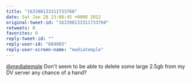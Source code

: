 ```yaml
---
title: "163398133311733760"
date: Sat Jan 28 23:08:45 +0000 2012
original-tweet-id: "163398133311733760"
retweets: 0
favorites: 0
reply-tweet-id: ""
reply-user-id: "684983"
reply-user-screen-name: "mediatemple"
---
```

<a href="https://twitter.com/mediatemple">@mediatemple</a> Don't seem to be able to delete some large 2.5gb from my DV server any chance of a hand?
